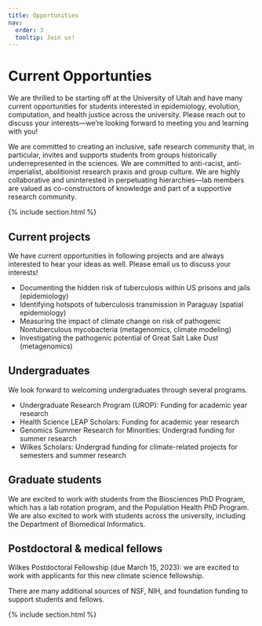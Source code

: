 ```yaml
---
title: Opportunities
nav:
  order: 3
  tooltip: Join us!
---
```


# <i class="fas fa-microscope"></i>Current Opportunties

We are thrilled to be starting off at the University of Utah and have many current opportunities for students interested in epidemiology, evolution, computation, and health justice across the university. Please reach out to discuss your interests—we’re looking forward to meeting you and learning with you!

We are committed to creating an inclusive, safe research community that, in particular, invites and supports students from groups historically underrepresented in the sciences. We are committed to anti-racist, anti-imperialist, abolitionist research praxis and group culture. We are highly collaborative and uninterested in perpetuating hierarchies—lab members are valued as co-constructors of knowledge and part of a supportive research community. 

{% include section.html %}

## Current projects

We have current opportunities in following projects and are always interested to hear your ideas as well. Please email us to discuss your interests!

-	Documenting the hidden risk of tuberculosis within US prisons and jails (epidemiology)
-	Identifying hotspots of tuberculosis transmission in Paraguay (spatial epidemiology) 
-	Measuring the impact of climate change on risk of pathogenic Nontuberculous mycobacteria (metagenomics, climate modeling)
-	Investigating the pathogenic potential of Great Salt Lake Dust (metagenomics)

## Undergraduates

We look forward to welcoming undergraduates through several programs. 

- Undergraduate Research Program (UROP): Funding for academic year research
- Health Science LEAP Scholars: Funding for academic year research
- Genomics Summer Research for Minorities: Undergrad funding for summer research
- Wilkes Scholars: Undergrad funding for climate-related projects for semesters and summer research

## Graduate students

We are excited to work with students from the Biosciences PhD Program, which has a lab rotation program, and the Population Health PhD Program. We are also excited to work with students across the university, including the Department of Biomedical Informatics.

## Postdoctoral & medical fellows

Wilkes Postdoctoral Fellowship (due March 15, 2023): we are excited to work with applicants for this new climate science fellowship.


There are many additional sources of NSF, NIH, and foundation funding to support students and fellows. 


{% include section.html %}
